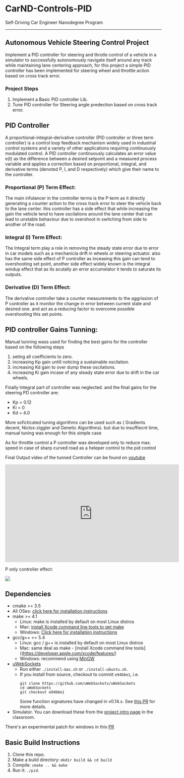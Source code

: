 # CarND-Controls-PID
Self-Driving Car Engineer Nanodegree Program

---

## Autonomous Vehicle Steering Control Project

Implement a PID controller for steering and throtle control of a vehicle in a simulator to successfully autonomously navigate itself around any track while maintaining lane centering approach, for this project a simple PID controller has been implemented for steering wheel and throttle action based on cross track error.

### Project Steps
1. Implement a Basic PID controller Lib.
2. Tune PID controller for Steering angle predection based on cross track error.

## PID Controller 

A proportional–integral–derivative controller (PID controller or three term controller) is a control loop feedback mechanism widely used in industrial control systems and a variety of other applications requiring continuously modulated control. A PID controller continuously calculates an error value e(t) as the difference between a desired setpoint and a measured process variable and applies a correction based on proportional, integral, and derivative terms (denoted P, I, and D respectively) which give their name to the controller.

### Proportional (P) Term Effect:

The main infulancer in the controller terms is the P term as it directly generating a counter action to the cross track error to steer the vehicle back to the lane center. this controller has a side effect that while increasing the gain the vehicle tend to have oscilations around the lane center that can lead to unstable behaviour due to overshoot in switching from side to another of the road.

### Integral (I) Term Effect:

The Integral term play a role in removing the steady state error due to error in car models such as a mechanicla drift in wheels or steering actuator. also has the same side effect of P controller as inceasing this gain can tend to overshooting set point, another side effect widely known is the integral windup effect that as its acutally an error accumelator it tends to saturate its outputs.

### Derivative (D) Term Effect:

The derivative controller take  a counter measurements to the aggrission of P controller as it monitor the change in error between current state and desired one. and act as a reducing factor to overcome possible overshooting this set points.

## PID controller Gains Tunning: 

Manual tunning wass used for finding the best gains for the controller based on the following steps

1. seting all coefficients to zero.
2. increasing Kp gain untill noticing a sustainable oscilation.
3. increasing Kd gain to over dump these oscilations.
4. increasing Ki gain incase of any steady state error due to drift in the car wheels.

Finally Integral part of controller was neglected. and the final gains for the steering PD controller are:
* Kp = 0.12
* Ki = 0
* Kd = 4.0

More soficticated tuning algorithms can be used such as ( Gradients decent, Niclos-ziggler and Genetic Algorithms). but due to insuffiecnt time, manual tuning was enough for this simple case

As for throttle control a P controller was developed only to reduce max. speed in case of sharp curved road as a heleper control to the pid control 

Final Output video of the tunned Controller can be found on [youtube](https://youtu.be/BkgaQnuVXmI)

<iframe width="560" height="315" src="https://www.youtube.com/embed/BkgaQnuVXmI" frameborder="0" allowfullscreen></iframe>


P only controller effect:

![](./P_controller_effect.gif)

## Dependencies

* cmake >= 3.5
 * All OSes: [click here for installation instructions](https://cmake.org/install/)
* make >= 4.1
  * Linux: make is installed by default on most Linux distros
  * Mac: [install Xcode command line tools to get make](https://developer.apple.com/xcode/features/)
  * Windows: [Click here for installation instructions](http://gnuwin32.sourceforge.net/packages/make.htm)
* gcc/g++ >= 5.4
  * Linux: gcc / g++ is installed by default on most Linux distros
  * Mac: same deal as make - [install Xcode command line tools]((https://developer.apple.com/xcode/features/)
  * Windows: recommend using [MinGW](http://www.mingw.org/)
* [uWebSockets](https://github.com/uWebSockets/uWebSockets)
  * Run either `./install-mac.sh` or `./install-ubuntu.sh`.
  * If you install from source, checkout to commit `e94b6e1`, i.e.
    ```
    git clone https://github.com/uWebSockets/uWebSockets 
    cd uWebSockets
    git checkout e94b6e1
    ```
    Some function signatures have changed in v0.14.x. See [this PR](https://github.com/udacity/CarND-MPC-Project/pull/3) for more details.
* Simulator. You can download these from the [project intro page](https://github.com/udacity/self-driving-car-sim/releases) in the classroom.

There's an experimental patch for windows in this [PR](https://github.com/udacity/CarND-PID-Control-Project/pull/3)

## Basic Build Instructions

1. Clone this repo.
2. Make a build directory: `mkdir build && cd build`
3. Compile: `cmake .. && make`
4. Run it: `./pid`. 

